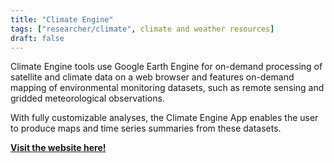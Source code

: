 ```yaml
---
title: "Climate Engine"
tags: ["researcher/climate", climate and weather resources]
draft: false
---
```


Climate Engine tools use Google Earth Engine for on-demand processing of satellite and climate data on a web browser and features on-demand mapping of environmental monitoring datasets, such as remote sensing and gridded meteorological observations.

With fully customizable analyses, the Climate Engine App enables the user to produce maps and time series summaries from these datasets.

[**Visit the website here!**](https://www.climateengine.org/)

